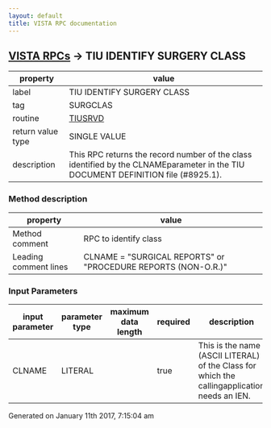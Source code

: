 ```yaml
---
layout: default
title: VISTA RPC documentation
---
```




## [VISTA RPCs](TableOfContent.md) &#8594; TIU IDENTIFY SURGERY CLASS 

 property | value 
--- | --- 
 label | TIU IDENTIFY SURGERY CLASS
 tag | SURGCLAS
 routine | [TIUSRVD](http://code.osehra.org/dox/Routine_TIUSRVD_source.html)
 return value type | SINGLE VALUE
 description | This RPC returns the record number of the class identified by the CLNAMEparameter in the TIU DOCUMENT DEFINITION file (#8925.1).


### Method description

 property | value 
--- | --- 
 Method comment | RPC to identify class 
 Leading comment lines | CLNAME = "SURGICAL REPORTS" or "PROCEDURE REPORTS (NON-O.R.)"

### Input Parameters

| input parameter | parameter type | maximum data length | required | description | 
| --- | --- | --- | --- | --- | 
| CLNAME | LITERAL |  | true | This is the name (ASCII LITERAL) of the Class for which the callingapplication needs an IEN. | 




 Generated on January 11th 2017, 7:15:04 am